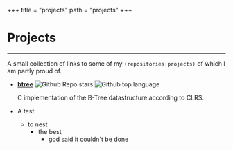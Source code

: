 +++
title = "projects"
path = "projects"
+++

# Projects

-------------------------------------------------------------------------------

A small collection of links to some of my `(repositories|projects)` of which
I am partly proud of.

* [**btree**](https://github.com/0undefined/btree)
  ![Github Repo stars](https://img.shields.io/github/stars/0undefined/btree?cacheSeconds=18000)
  ![Github top language](https://img.shields.io/github/languages/top/0undefined/btree?cacheSeconds=18000)

  C implementation of the B-Tree datastructure according to CLRS.

* A test
  + to nest
    - the best
      * god said it couldn't be done
